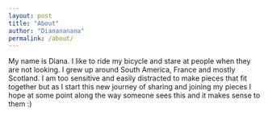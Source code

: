 ```yaml
---
layout: post
title: "About"
author: "Dianananana"
permalink: /about/
---
```


My name is Diana. I like to ride my bicycle and stare at people when they are not looking. I grew up around South America, France and mostly Scotland. I am too sensitive and easily distracted to make pieces that fit together but as I start this new journey of sharing and joining my pieces I hope at some point along the way someone sees this and it makes sense to them :) 


